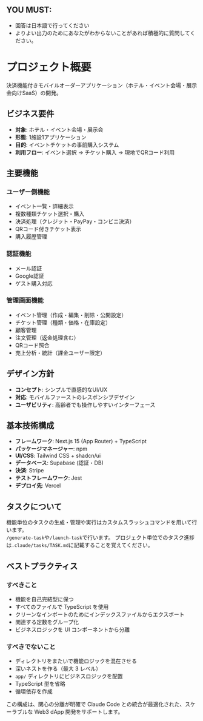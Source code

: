 
## YOU MUST: 
- 回答は日本語で行ってください
- よりよい出力のためにあなたがわからないことがあれば積極的に質問してください。

# プロジェクト概要

決済機能付きモバイルオーダーアプリケーション（ホテル・イベント会場・展示会向けSaaS）の開発。

## ビジネス要件

- **対象**: ホテル・イベント会場・展示会
- **形態**: 1施設1アプリケーション
- **目的**: イベントチケットの事前購入システム
- **利用フロー**: イベント選択 → チケット購入 → 現地でQRコード利用

## 主要機能

### ユーザー側機能
- イベント一覧・詳細表示
- 複数種類チケット選択・購入
- 決済処理（クレジット・PayPay・コンビニ決済）
- QRコード付きチケット表示
- 購入履歴管理

### 認証機能
- メール認証
- Google認証
- ゲスト購入対応

### 管理画面機能
- イベント管理（作成・編集・削除・公開設定）
- チケット管理（種類・価格・在庫設定）
- 顧客管理
- 注文管理（返金処理含む）
- QRコード照合
- 売上分析・統計（課金ユーザー限定）

## デザイン方針

- **コンセプト**: シンプルで直感的なUI/UX
- **対応**: モバイルファーストのレスポンシブデザイン
- **ユーザビリティ**: 高齢者でも操作しやすいインターフェース

## 基本技術構成

- **フレームワーク**: Next.js 15 (App Router) + TypeScript
- **パッケージマネージャー**: npm
- **UI/CSS**: Tailwind CSS + shadcn/ui
- **データベース**: Supabase (認証・DB)
- **決済**: Stripe
- **テストフレームワーク**: Jest
- **デプロイ先**: Vercel

## タスクについて
機能単位のタスクの生成・管理や実行はカスタムスラッシュコマンドを用いて行います。  
`/generate-task`や`/launch-task`で行います。
プロジェクト単位でのタスク進捗は`.claude/tasks/TASK.md`に記載することを覚えてください。

## ベストプラクティス

### すべきこと

- 機能を自己完結型に保つ
- すべてのファイルで TypeScript を使用
- クリーンなインポートのためにインデックスファイルからエクスポート
- 関連する定数をグループ化
- ビジネスロジックを UI コンポーネントから分離

### すべきでないこと

- ディレクトリをまたいで機能ロジックを混在させる
- 深いネストを作る（最大 3 レベル）
- `app/` ディレクトリにビジネスロジックを配置
- TypeScript 型を省略
- 循環依存を作成

この構成は、関心の分離が明確で Claude Code との統合が最適化された、スケーラブルな Web3 dApp 開発をサポートします。